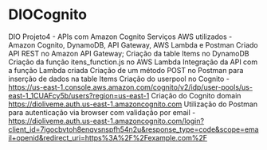 # DIOCognito
DIO Projeto4 - APIs com Amazon Cognito
Serviços AWS utilizados - Amazon Cognito, DynamoDB, API Gateway, AWS Lambda e Postman
Criado API REST no Amazon API Gateway;
Criação da table Items no DynamoDB
Criação da função itens_function.js no AWS Lambda
Integração da API com a função Lambda criada
Criação de um método POST no Postman para inserção de dados na table Items
Criação do userpool no Cognito - https://us-east-1.console.aws.amazon.com/cognito/v2/idp/user-pools/us-east-1_1CUAFcy5b/users?region=us-east-1
Criação do Cognito domain https://dioliveme.auth.us-east-1.amazoncognito.com
Utilização do Postman para autenticação via browser com validação por email - https://dioliveme.auth.us-east-1.amazoncognito.com/login?client_id=7igocbvtoh8enqvsnspfh54n2u&response_type=code&scope=email+openid&redirect_uri=https%3A%2F%2Fexample.com%2F
